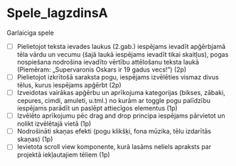 # Spele_lagzdinsA
Garlaiciga spele
- [ ] Pielietojot teksta ievades laukus (2.gab.) iespējams ievadīt apģērbjamā tēla vārdu un vecumu
(šajā laukā iespējams ievadīt tikai skaitļus), pogas nospiešana nodrošina ievadīto vērtību
attēlošanu teksta laukā (Piemēram: „Supervaronis Oskars ir 19 gadus vecs!”) (2p)
- [ ] Pielietojot izkrītošā saraksta pogu, iespējams izvēlēties vismaz divus tēlus, kurus iespējams apģērbt (2p)
- [ ] Izveidotas vairākas apģērbu un aprīkojuma kategorijas (bikses, zābaki, cepures, cimdi, amuleti,
u.tml.) no kurām ar toggle pogu palīdzību iespējams parādīt un paslēpt attiecīgos elementus (1p)
- [ ] Izvēlēto aprīkojumu pēc drag and drop principa iespējams pārvietot un nolikt izvēlētajā vietā (1p)
- [ ]  Nodrošināti skaņas efekti (pogu klikšķi, fona mūzika, tēlu izdarītās skaņas) (1p)
- [ ]  Ievietota scroll view komponente, kurā lasāms neliels apraksts par projektā iekļautajiem tēliem (1p)
